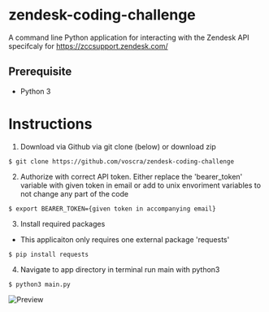 # zendesk-coding-challenge
A command line Python application for interacting with the Zendesk API specifcaly for https://zccsupport.zendesk.com/ 

## Prerequisite
- Python 3


# Instructions 

1. Download via Github via git clone (below) or download zip


```
$ git clone https://github.com/voscra/zendesk-coding-challenge
```

2. Authorize with correct API token. Either replace the 'bearer_token' variable with given token in email or add to unix envoriment variables to not change any part of the code

```
$ export BEARER_TOKEN={given token in accompanying email}
```

3. Install required packages
- This applicaiton only requires one external package 'requests'

```
$ pip install requests
```
4. Navigate to app directory in terminal run main with python3

```
$ python3 main.py
```

![Preview](https://i.imgur.com/HxY6nKp.png)

